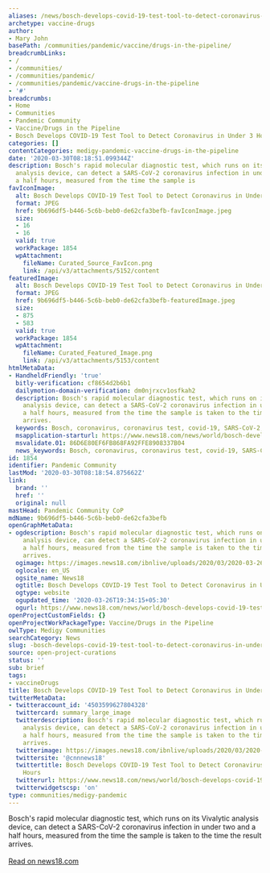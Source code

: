 ```yaml
---
aliases: /news/bosch-develops-covid-19-test-tool-to-detect-coronavirus-in-under-3-hours
archetype: vaccine-drugs
author:
- Mary John
basePath: /communities/pandemic/vaccine/drugs-in-the-pipeline/
breadcrumbLinks:
- /
- /communities/
- /communities/pandemic/
- /communities/pandemic/vaccine-drugs-in-the-pipeline
- '#'
breadcrumbs:
- Home
- Communities
- Pandemic Community
- Vaccine/Drugs in the Pipeline
- Bosch Develops COVID-19 Test Tool to Detect Coronavirus in Under 3 Hours
categories: []
contentCategories: medigy-pandemic-vaccine-drugs-in-the-pipeline
date: '2020-03-30T08:18:51.099344Z'
description: Bosch's rapid molecular diagnostic test, which runs on its Vivalytic
  analysis device, can detect a SARS-CoV-2 coronavirus infection in under two and
  a half hours, measured from the time the sample is
favIconImage:
  alt: Bosch Develops COVID-19 Test Tool to Detect Coronavirus in Under 3 Hours
  format: JPEG
  href: 9b696df5-b446-5c6b-beb0-de62cfa3befb-favIconImage.jpeg
  size:
  - 16
  - 16
  valid: true
  workPackage: 1854
  wpAttachment:
    fileName: Curated_Source_FavIcon.png
    link: /api/v3/attachments/5152/content
featuredImage:
  alt: Bosch Develops COVID-19 Test Tool to Detect Coronavirus in Under 3 Hours
  format: JPEG
  href: 9b696df5-b446-5c6b-beb0-de62cfa3befb-featuredImage.jpeg
  size:
  - 875
  - 583
  valid: true
  workPackage: 1854
  wpAttachment:
    fileName: Curated_Featured_Image.png
    link: /api/v3/attachments/5153/content
htmlMetaData:
- HandheldFriendly: 'true'
  bitly-verification: cf8654d2b6b1
  dailymotion-domain-verification: dm0njrxcv1osfkah2
  description: Bosch's rapid molecular diagnostic test, which runs on its Vivalytic
    analysis device, can detect a SARS-CoV-2 coronavirus infection in under two and
    a half hours, measured from the time the sample is taken to the time the result
    arrives.
  keywords: Bosch, coronavirus, coronavirus test, covid-19, SARS-CoV-2, tool
  msapplication-starturl: https://www.news18.com/news/world/bosch-develops-covid-19-test-tool-to-detect-coronavirus-in-under-3-hours-2552481.html?utm_source=ie9&utm_medium=web&utm_campaign=pinned-ie9
  msvalidate.01: 86D6E80EF6FB868FA92FFE8908337B04
  news_keywords: Bosch, coronavirus, coronavirus test, covid-19, SARS-CoV-2, tool
id: 1854
identifier: Pandemic Community
lastMod: '2020-03-30T08:18:54.875662Z'
link:
  brand: ''
  href: ''
  original: null
mastHead: Pandemic Community CoP
mdName: 9b696df5-b446-5c6b-beb0-de62cfa3befb
openGraphMetaData:
- ogdescription: Bosch's rapid molecular diagnostic test, which runs on its Vivalytic
    analysis device, can detect a SARS-CoV-2 coronavirus infection in under two and
    a half hours, measured from the time the sample is taken to the time the result
    arrives.
  ogimage: https://images.news18.com/ibnlive/uploads/2020/03/2020-03-26T085114Z_1_LYNXMPEG2P0KW_RTROPTP_4_HEALTH-CORONAVIRUS-1.jpg
  oglocale: en_US
  ogsite_name: News18
  ogtitle: Bosch Develops COVID-19 Test Tool to Detect Coronavirus in Under 3 Hours
  ogtype: website
  ogupdated_time: '2020-03-26T19:34:15+05:30'
  ogurl: https://www.news18.com/news/world/bosch-develops-covid-19-test-tool-to-detect-coronavirus-in-under-3-hours-2552481.html
openProjectCustomFields: {}
openProjectWorkPackageType: Vaccine/Drugs in the Pipeline
owlType: Medigy Communities
searchCategory: News
slug: -bosch-develops-covid-19-test-tool-to-detect-coronavirus-in-under-3-hours
source: open-project-curations
status: ''
sub: brief
tags:
- vaccineDrugs
title: Bosch Develops COVID-19 Test Tool to Detect Coronavirus in Under 3 Hours
twitterMetaData:
- twitteraccount_id: '4503599627804328'
  twittercard: summary_large_image
  twitterdescription: Bosch's rapid molecular diagnostic test, which runs on its Vivalytic
    analysis device, can detect a SARS-CoV-2 coronavirus infection in under two and
    a half hours, measured from the time the sample is taken to the time the result
    arrives.
  twitterimage: https://images.news18.com/ibnlive/uploads/2020/03/2020-03-26T085114Z_1_LYNXMPEG2P0KW_RTROPTP_4_HEALTH-CORONAVIRUS-1.jpg
  twittersite: '@cnnnews18'
  twittertitle: Bosch Develops COVID-19 Test Tool to Detect Coronavirus in Under 3
    Hours
  twitterurl: https://www.news18.com/news/world/bosch-develops-covid-19-test-tool-to-detect-coronavirus-in-under-3-hours-2552481.html
  twitterwidgetscsp: 'on'
type: communities/medigy-pandemic
---
```


Bosch's rapid molecular diagnostic test, which runs on its Vivalytic analysis device, can detect a SARS-CoV-2 coronavirus infection in under two and a half hours, measured from the time the sample is taken to the time the result arrives.<br><br><a target="_blank" href=https://www.news18.com/news/world/bosch-develops-covid-19-test-tool-to-detect-coronavirus-in-under-3-hours-2552481.html>Read on news18.com</a>